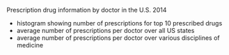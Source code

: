 Prescription drug information by doctor in the U.S. 2014

* histogram showing number of prescriptions for top 10 prescribed drugs
* average number of prescriptions per doctor over all US states
* average number of prescriptions per doctor over various disciplines of medicine